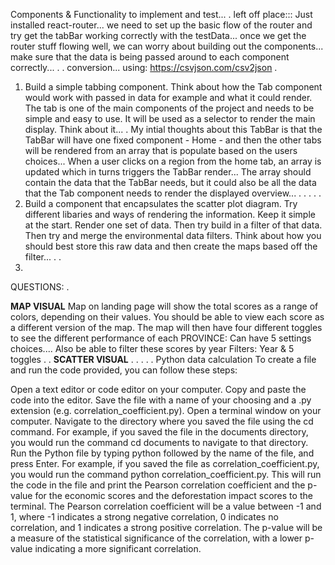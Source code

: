 Components & Functionality to implement and test...
.
left off place:::
Just installed react-router... we need to set up the basic flow of the router and try get the tabBar working correctly with the testData... once we get the router stuff flowing well, we can worry about building out the components... make sure that the data is being passed around to each component correctly...
.
.
conversion...
using: https://csvjson.com/csv2json
.

1. Build a simple tabbing component. Think about how the Tab component would work with passed in data for example and what it could render. The tab is one of the main components of the project and needs to be simple and easy to use. It will be used as a selector to render the main display. Think about it...
   .
   My intial thoughts about this TabBar is that the TabBar will have one fixed component - Home - and then the other tabs will be rendered from an array that is populate based on the users choices...
   When a user clicks on a region from the home tab, an array is updated which in turns triggers the TabBar render... The array should contain the data that the TabBar needs, but it could also be all the data that the Tab component needs to render the displayed overview...
   .
   .
   .
   .
   .
2. Build a component that encapsulates the scatter plot diagram. Try different libaries and ways of rendering the information. Keep it simple at the start. Render one set of data. Then try build in a filter of that data. Then try and merge the environmental data filters. Think about how you should best store this raw data and then create the maps based off the filter...
   .
   .
3.

QUESTIONS:
.

**MAP VISUAL**
Map on landing page will show the total scores as a range of colors, depending on their values. You should be able to view each score as a different version of the map.
The map will then have four different toggles to see the different performance of each PROVINCE: Can have 5 settings choices....
Also be able to filter these scores by year
Filters: Year & 5 toggles
.
.
**SCATTER VISUAL**
.
.
.
.
.
Python data calculation
To create a file and run the code provided, you can follow these steps:

Open a text editor or code editor on your computer.
Copy and paste the code into the editor.
Save the file with a name of your choosing and a .py extension (e.g. correlation_coefficient.py).
Open a terminal window on your computer.
Navigate to the directory where you saved the file using the cd command. For example, if you saved the file in the documents directory, you would run the command cd documents to navigate to that directory.
Run the Python file by typing python followed by the name of the file, and press Enter. For example, if you saved the file as correlation_coefficient.py, you would run the command python correlation_coefficient.py.
This will run the code in the file and print the Pearson correlation coefficient and the p-value for the economic scores and the deforestation impact scores to the terminal. The Pearson correlation coefficient will be a value between -1 and 1, where -1 indicates a strong negative correlation, 0 indicates no correlation, and 1 indicates a strong positive correlation. The p-value will be a measure of the statistical significance of the correlation, with a lower p-value indicating a more significant correlation.
